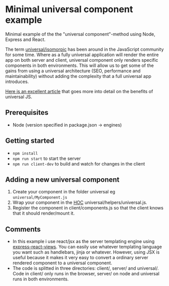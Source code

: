 # Minimal universal component example
Minimal example of the the "universal component"-method using Node, Express and React.

The term [universal/isomorpic](https://medium.com/@mjackson/universal-javascript-4761051b7ae9) has been around in the JavaScript community for some time. Where as a fully universal application will render the entire app on both server and client, universal component only renders specific components in both environments. This will allow us to get some of the gains from using a universal architecture (SEO, performance and maintainability) without adding the complexity that a full universal app introduces.

[Here is an excellent article](https://medium.com/capital-one-developers/why-everyone-is-talking-about-isomorphic-universal-javascript-and-why-it-matters-38c07c87905) that goes more into detail on the benefits of universal JS.


## Prerequisites
- Node (version specified in package.json -> engines)


## Getting started
- `npm install`
- `npm run start` to start the server
- `npm run client-dev` to build and watch for changes in the client


## Adding a new universal component
1. Create your component in the folder universal eg `universal/MyComponent.js`
2. Wrap your component in the [HOC](https://reactjs.org/docs/higher-order-components.html) universal/helpers/universal.js.
3. Register the component in client/components.js so that the client knows that it should render/mount it.


## Comments
- In this example i use react/jsx as the server templating engine using [express-react-views](https://github.com/reactjs/express-react-views). You can easily use whatever templating language you want such as handlebars, jinja or whatever. However, using JSX is useful because it makes it very easy to convert a ordinary server rendered component to a universal component.
- The code is splitted in three directories: client/, server/ and universal/. Code in client/ only runs in the browser, server/ on node and universal runs in both environments.

